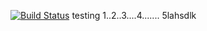 [![Build Status](https://jenkins.ci.cloudbees.com/buildStatus/icon?job=plugins/groovy-plugin)](https://jenkins.ci.cloudbees.com/job/plugins/job/groovy-plugin/)
testing 1..2..3....4.......
5lahsdlk

